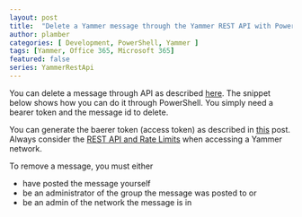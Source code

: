 ```yaml
---
layout: post
title:  "Delete a Yammer message through the Yammer REST API with PowerShell"
author: plamber
categories: [ Development, PowerShell, Yammer ]
tags: [Yammer, Office 365, Microsoft 365]
featured: false
series: YammerRestApi
---
```

You can delete a message through API as described [here](https://developer.yammer.com/docs/messagesid). The snippet below shows how you can do it through PowerShell. You simply need a bearer token and the message id to delete.

<div class="alert success">
    You can generate the baerer token (access token) as described in <a href="/2019-09-01-Access-Yammer-API-Through-Rest">this</a> post. 
</div>

<div class="alert">
    Always consider the <a href="https://developer.yammer.com/docs/rest-api-rate-limits">REST API and Rate Limits</a> when accessing a Yammer network. 
</div>

To remove a message, you must either 
- have posted the message yourself
- be an administrator of the group the message was posted to or
- be an admin of the network the message is in

<script src="https://gist.github.com/plamber/7186fad364fb671b7d6ebe06347ef68c.js?file=deletemessage.ps1"></script>